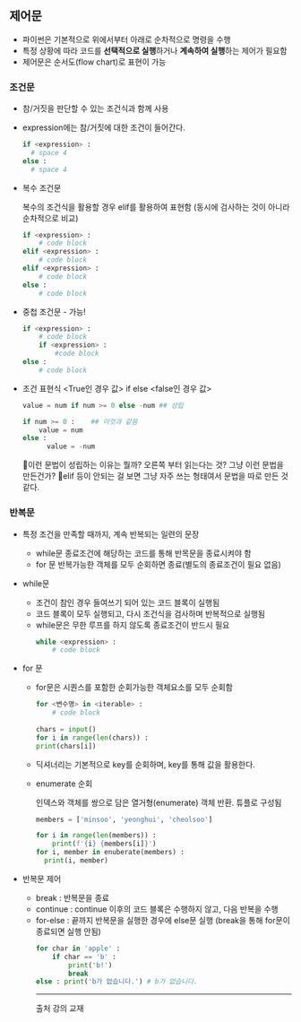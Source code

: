## 제어문
- 파이썬은 기본적으로 위에서부터 아래로 순차적으로 명령을 수행
- 특정 상황에 따라 코드를 **선택적으로 실행**하거나 **계속하여 실행**하는  제어가 필요함 
- 제어문은 순서도(flow chart)로 표현이 가능

### 조건문
- 참/거짓을 판단할 수 있는 조건식과 함께 사용

- expression에는 참/거짓에 대한 조건이 들어간다. 
  ```python
  if <expression> :
    # space 4
  else :
    # space 4
  ```
  
- 복수 조건문
  
  복수의 조건식을 활용할 경우 elif를 활용하여 표현함 (동시에 검사하는 것이 아니라 순차적으로 비교)
  
  ```python
  if <expression> :
      # code block
  elif <expression> :
      # code block
  elif <expression> :
      # code block
  else : 
      # code block
  ```
  
- 중첩 조건문 - 가능!
  ```python
  if <expression> :
      # code block
      if <expression> :
          #code block
  else : 
      # code block
  ```
  
- 조건 표현식
  <True인 경우 값> if <expression> else <false인 경우 값>
  
  ```python
  value = num if num >= 0 else -num ## 성립
  
  if num >= 0 :    ## 이것과 같음
      value = num
  else :
    	value = -num
  ```
  👀이런 문법이 성립하는 이유는 뭘까? 오른쪽 부터 읽는다는 것? 그냥 이런 문법을 만든건가?
  🐝elif 등이 안되는 걸 보면 그냥 자주 쓰는 형태여서 문법을 따로 만든 것 같다. 
  
### 반복문
- 특정 조건을 만족할 때까지, 계속 반복되는 일련의 문장
  - while문
    종료조건에 해당하는 코드를 통해 반목문을 종료시켜야 함
  - for 문
    반복가능한 객체를 모두 순회하면 종료(별도의 종료조건이 필요 없음)
  
- while문
  - 조건이 참인 경우 들여쓰기 되어 있는 코드 블록이 실행됨
  - 코드 블록이 모두 실행되고, 다시 조건식을 검사하며 반복적으로 실행됨
  - while문은 무한 루프를 하지 않도록 종료조건이 반드시 필요
    ```python
    while <expression> :
        # code block
    ```
  
- for 문
  - for문은 시퀀스를 포함한 순회가능한 객체요소를 모두 순회함
    ```python
    for <변수명> in <iterable> : 
        # code block
        
    chars = input()
    for i in range(len(chars)) :
    print(chars[i])
    ```
    
  - 딕셔너리는 기본적으로 key를 순회하며, key를 통해 값을 활용한다. 
  
  - enumerate 순회
  
    인덱스와 객체를 쌍으로 담은 열거형(enumerate) 객체 반환. 튜플로 구성됨
  
    ```python
    members = ['minsoo', 'yeonghui', 'cheolsoo']
    
    for i in range(len(members)) :
        print(f'{i} {members[i]}')
    for i, member in enuberate(members) :
      print(i, member)
    ```
  
    
  
    
  
- 반복문 제어
  - break : 반복문을 종료
  - continue : continue 이후의 코드 블록은 수행하지 않고, 다음 반복을 수행
  - for-else : 끝까지 반복문을 실행한 경우에  else문 실행 (break을 통해 for문이 종료되면 실행 안됨)
    ```python
    for char in 'apple' :
        if char == 'b' :
            print('b!')
            break
    else : print('b가 없습니다.') # b가 없습니다.
    ```
    ---
    출처
    강의 교재